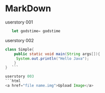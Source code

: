 
# MarkDown
userstory 001

```javascript
   let godstime= godstime
```

userstory 002
```java
class Simple{  
    public static void main(String args[]){  
     System.out.println("Hello Java");  
    }  
}  ```

userstory 003
```html
<a href="file name.img">Upload Image</a>

```
